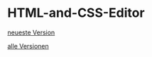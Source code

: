 # HTML-and-CSS-Editor
[neueste Version](https://di0ik.github.io/HTML-and-CSS-Editor/V2/index.html)



[alle Versionen](https://di0ik.github.io/HTML-and-CSS-Editor)
